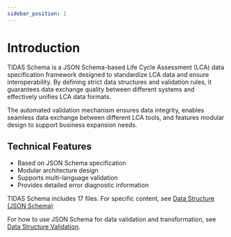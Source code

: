 ```yaml
---
sidebar_position: 1
---
```


# Introduction

<!-- How to store in database using JSON fields, advantages of JSON -->

TIDAS Schema is a JSON Schema-based Life Cycle Assessment (LCA) data specification framework designed to standardize LCA data and ensure interoperability. By defining strict data structures and validation rules, it guarantees data exchange quality between different systems and effectively unifies LCA data formats.

The automated validation mechanism ensures data integrity, enables seamless data exchange between different LCA tools, and features modular design to support business expansion needs.

## Technical Features

- Based on JSON Schema specification
- Modular architecture design
- Supports multi-language validation
- Provides detailed error diagnostic information

TIDAS Schema includes 17 files. For specific content, see [Data Structure (JSON Schema)](/docs/schema/json-schema)

For how to use JSON Schema for data validation and transformation, see [Data Structure Validation](https://json-schema.org/).
